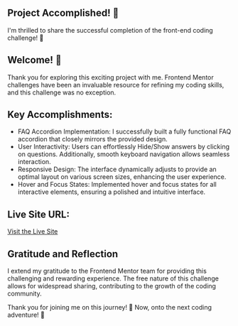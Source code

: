 ## Project Accomplished! 🎉
I'm thrilled to share the successful completion of the front-end coding challenge! 🚀

## Welcome! 👋
Thank you for exploring this exciting project with me. Frontend Mentor challenges have been an invaluable resource for refining my coding skills, and this challenge was no exception.

## Key Accomplishments:
- FAQ Accordion Implementation: I successfully built a fully functional FAQ accordion that closely mirrors the provided design.
- User Interactivity: Users can effortlessly Hide/Show answers by clicking on questions. Additionally, smooth keyboard navigation allows seamless interaction.
- Responsive Design: The interface dynamically adjusts to provide an optimal layout on various screen sizes, enhancing the user experience.
- Hover and Focus States: Implemented hover and focus states for all interactive elements, ensuring a polished and intuitive interface.

## Live Site URL:
[Visit the Live Site](https://faq-accordion-murex.vercel.app/)

## Gratitude and Reflection
I extend my gratitude to the Frontend Mentor team for providing this challenging and rewarding experience. The free nature of this challenge allows for widespread sharing, contributing to the growth of the coding community.

Thank you for joining me on this journey! 🙌 Now, onto the next coding adventure! 🚀

